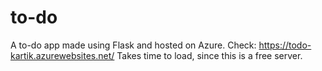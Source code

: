 # to-do
A to-do app made using Flask and hosted on Azure. Check: https://todo-kartik.azurewebsites.net/
Takes time to load, since this is a free server.
